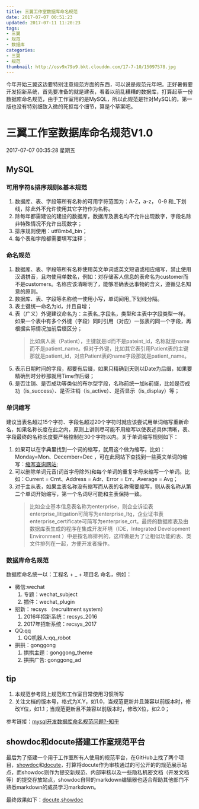 ```yaml
---
title: 三翼工作室数据库命名规范
date: 2017-07-07 00:51:23
updated: 2017-07-11 11:20:23
tags: 
- 三翼
- 规范
- 数据库
categories: 
- 三翼
- 规范
thumbnail: http://osv9x79o9.bkt.clouddn.com/17-7-10/15097578.jpg
---
```

今年开始三翼这边要特别注意规范方面的东西，可以说是规范元年吧。正好暑假要开发招新系统，首先要准备的就是建表，看着以前乱糟糟的数据库，打算起草一份数据库命名规范，由于工作室用的是MySQL，所以此规范是针对MySQL的，第一版也没有特别细致入微的死抠每个细节，算是个草案吧。

# 三翼工作室数据库命名规范V1.0
2017-07-07 00:35:28 星期五
## MySQL

### 可用字符&排序规则&基本规范
1. 数据库、表、字段等所有名称的可用字符范围为：A-Z，a-z， 0-9 和_下划线，除此外不允许使用其它字符作为名称。
2. 除每年都需建设的建设的数据库，数据库及表名均不允许出现数字，字段名除非特殊情况不允许出现数字；
3. 排序规则使用：utf8mb4_bin；
4. 每个表和字段都需要填写注释；

### 命名规范
1. 数据库、表、字段等所有名称使用英文单词或英文短语或相应缩写，禁止使用汉语拼音，且均使用单数名，例如：对存储客人信息的表命名为customer而不是customers。名称应该清晰明了，能够准确表达事物的含义，遵循见名知意的原则。
2. 数据库、表、字段等名称统一使用小写，单词间用_下划线分隔。
3. 表主键统一命名为id，并且自增；
4. 表（广义）外键建议命名为：主表名_字段名，类型和主表中字段类型一样。如果一个表中有多个外键（字段）同时引用（对应）一张表的同一个字段，再根据实际情况加前后缀区分；
    > 比如病人表（Patient），主键就是id而不是pateint_id，名称就是name而不是patient_name。但对于外键，比如其它表引用Patient表的主键那就是patient_id，对应Patient表的name字段那就是patient_name。
5. 表示日期时间的字段，都要有后缀，如果只精确到天则以Date为后缀，如果要精确到时分秒那就用Time作后缀；
6. 是否注销、是否成功等类似的布尔型字段，名称前统一加is前缀，比如是否成功（is_success）、是否注销（is_active）、是否显示（is_display）等；

### 单词缩写
建议当表名超过15个字符、字段名超过20个字符时就应该尝试用单词缩写重新命名，如果名称长度在此之内，原则上讲则尽可能不用缩写以使表述具体清晰，表、字段最终的名称长度要严格控制在30个字符以内。关于单词缩写规则如下：
1.  如果可以在字典里找到一个词的缩写，就用这个做为缩写，比如：Monday=Mon、December=Dec ，可在此网站下查找到一些英文单词的缩写：[缩写查询网站](http://shortof.com/);
2. 可以删除单词元音(词首字母除外)和每个单词的重复字母来缩写一个单词。比如：Current = Crnt、Address = Adr、Error = Err、Average = Avg；
3. 对于主从表，如果主表名称没有缩写而从表的名称需要缩写，则从表名称从第二个单词开始缩写，第一个名词尽可能和主表保持一致。
    > 比如企业基本信息表名称为enterprise，则企业诉讼表enterprise_litigation可简写为enterprise_ltg，企业证书表enterprise_certificate可简写为enterprise_crt。最终的数据库表及由数据库表生成的程序在集成开发环境（IDE，Integrated Development Environment ）中是按名称排列的，这样做是为了让相似功能的表、类文件排列在一起，方便开发者操作。

### 数据库命名规范
数据库命名统一以：工程名 + _ + 项目名 命名，例如：
- 微信:wechat
    1. 专题：wechat_subject
    2. 插件：wechat_plugin
- 招新：recsys （recruitment system）
    1. 2016年招新系统：recsys_2016
    2. 2017年招新系统：recsys_2017
- QQ:qq
    1. QQ机器人:qq_robot
- 拱拱：gonggong
    1. 拱拱主题：gonggong_theme
    2. 拱拱广告: gonggong_ad

## tip
1. 本规范参考网上规范和工作室日常使用习惯所写
2. 关注文档的版本号，格式为X.Y，如1.0，当规范更新并且兼容以前版本时，修改Y位，如1.1；当规范更新且不兼容以前版本时，修改X位，如2.0；
  
  
参考链接：[mysql开发数据库命名规范问题?-知乎](https://www.zhihu.com/question/26026443)

##  showdoc和docute搭建工作室规范平台
最后为了搭建一个用于工作室所有人使用的规范平台，在GitHub上找了两个项目，[showdoc](https://www.showdoc.cc/)和[docute](https://docute.js.org/#/)，打算将docute作为审核通过的可公开的的规范展示站点，而showdoc则作为提交新规范、内部审核以及一些隐私机密文档（开发文档等）的提交存放站点，showdoc自带的markdown编辑器也适合帮助其他部门不熟悉markdown的成员学习markdown。

最终效果如下：[docute](https://md.sky31.com/#/),[showdoc](https://private.isky31.com/)

